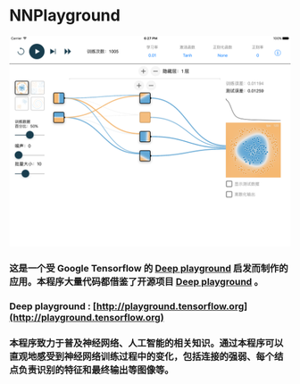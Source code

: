 # NNPlayground

![](https://raw.githubusercontent.com/ypwhs/resources/master/Simulator%20Screen%20Shot%202016%E5%B9%B45%E6%9C%8818%E6%97%A5%20%E4%B8%8B%E5%8D%886.27.53.png)

### 这是一个受 Google Tensorflow 的 [Deep playground](https://github.com/tensorflow/playground) 启发而制作的应用。本程序大量代码都借鉴了开源项目 [Deep playground](https://github.com/tensorflow/playground) 。

### Deep playground : [http://playground.tensorflow.org](http://playground.tensorflow.org)

### 本程序致力于普及**神经网络、人工智能**的相关知识。通过本程序可以直观地感受到神经网络训练过程中的变化，包括连接的强弱、每个结点负责识别的特征和最终输出等图像等。
